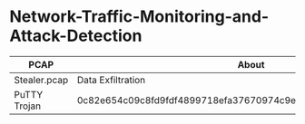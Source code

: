 # Network-Traffic-Monitoring-and-Attack-Detection

| PCAP                         |About                | Lab         |
|---------------------------------|--------------|----------------------------|
| Stealer.pcap                |Data Exfiltration              | <a href="https://github.com/slybdev/Stealer-pcap">Lab</a>|           |
| PuTTY Trojan                    |    0c82e654c09c8fd9fdf4899718efa37670974c9eec5a8fc18a167f93cea6ee83    | <a href="https://github.com/slybdev/Putty-Trojan">Lab</a>|           |


